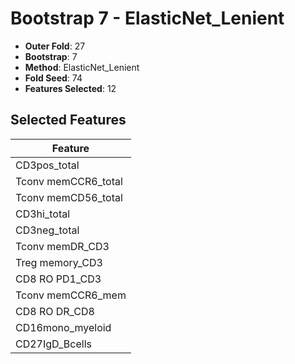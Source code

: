# Bootstrap 7 - ElasticNet_Lenient

- **Outer Fold**: 27
- **Bootstrap**: 7
- **Method**: ElasticNet_Lenient
- **Fold Seed**: 74
- **Features Selected**: 12

## Selected Features

| Feature |
|---------|
| CD3pos_total |
| Tconv memCCR6_total |
| Tconv memCD56_total |
| CD3hi_total |
| CD3neg_total |
| Tconv memDR_CD3 |
| Treg memory_CD3 |
| CD8 RO PD1_CD3 |
| Tconv memCCR6_mem |
| CD8 RO DR_CD8 |
| CD16mono_myeloid |
| CD27IgD_Bcells |

